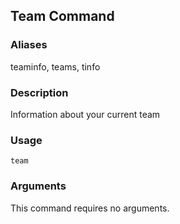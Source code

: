 ## Team Command

### Aliases

teaminfo, teams, tinfo

### Description

Information about your current team

### Usage

`team`

### Arguments

This command requires no arguments.